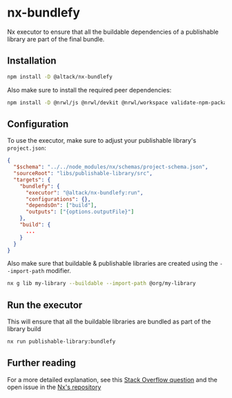 # nx-bundlefy

Nx executor to ensure that all the buildable dependencies of a publishable library are part of the final bundle.

## Installation

```bash
npm install -D @altack/nx-bundlefy
```

Also make sure to install the required peer dependencies:

```bash
npm install -D @nrwl/js @nrwl/devkit @nrwl/workspace validate-npm-package-name
```

## Configuration

To use the executor, make sure to adjust your publishable library's `project.json`:

```json
{
  "$schema": "../../node_modules/nx/schemas/project-schema.json",
  "sourceRoot": "libs/publishable-library/src",
  "targets": {
    "bundlefy": {
      "executor": "@altack/nx-bundlefy:run",
      "configurations": {},
      "dependsOn": ["build"],
      "outputs": ["{options.outputFile}"]
    },
    "build": {
      ...
    }
  }
}
```

Also make sure that buildable & publishable libraries are created using the `--import-path` modifier.

```bash
nx g lib my-library --buildable --import-path @org/my-library
```

## Run the executor

This will ensure that all the buildable libraries are bundled as part of the library build

```bash
nx run publishable-library:bundlefy
```

## Further reading
For a more detailed explanation, see this [Stack Overflow question](https://stackoverflow.com/questions/73551220/how-to-publish-nx-library-with-its-dependencies-bundled/) and the open issue in the [Nx's repository](https://github.com/nrwl/nx/issues/4620)